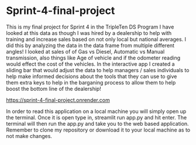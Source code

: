 # Sprint-4-final-project
This is my final project for Sprint 4 in the TripleTen DS Program
I have looked at this data as though I was hired by a dealership to help with training and increase sales based on not only local but national averages. I did this by analyzing the data in the data frame from multiple different angles! I looked at sales of of Gas vs Diesel, Automatic vs Manual transmission, also things like Age of vehicle and if the odometer reading would effect the cost of the vehicles. In the interactive app I created a sliding bar that would adjust the data to help managers / sales individuals to help make informed decisions about the tools that they can use to give them extra keys to help in the barganing process to allow them to help boost the bottom line of the dealership!


https://sprint-4-final-project.onrender.com

In order to read this application on a local machine you will simply open up the terminal. Once it is open type in, streamlit run app.py and hit enter. The terminal will then run the app.py and take you to the web based application. Remember to clone my repository or download it to your local machine as to not make changes.